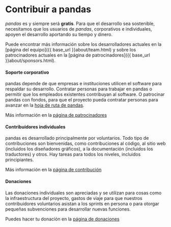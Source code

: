 # Contribuir a pandas

_pandas_ es y siempre será **gratis**. Para que el desarrollo sea sostenible, necesitamos que los usuarios de _pandas_, corporativos e individuales, apoyen el desarrollo aportando su tiempo y dinero.

Puede encontrar más información sobre los desarrolladores actuales en la [página del equipo]({{ base_url }}about/team.html) y sobre los patrocinadores actuales en la [página de patrocinadores]({{ base_url }}about/sponsors.html).

<section>
    <div class="container mt-5">
      <div class="row text-center">
        <div class="col-md-4"><span class="fa-stack fa-4x">
            <i class="fas fa-circle fa-stack-2x pink"></i>
            <i class="fas fa-building fa-stack-1x fa-inverse"></i>
          </span>
          <h4 class="service-heading mt-3 fw-bold blue">Soporte corporativo</h4>
          <p class="text-muted">
            pandas depende de que empresas e instituciones utilicen el software para respaldar su desarrollo. Contratar personas para trabajar en pandas o permitir que los empleados existentes contribuyan al software. O patrocinar pandas con fondos, para que el proyecto pueda contratar personas para avanzar en la <a href="{{ base_url }}about/roadmap.html">hoja de ruta de pandas</a>.
          </p>
          <p>Más información en la <a href="{{ base_url }}about/roadmap.html">página de patrocinadores</a></p>
        </div>
        <div class="col-md-4"><span class="fa-stack fa-4x">
            <i class="fas fa-circle fa-stack-2x pink"></i>
            <i class="fas fa-users fa-stack-1x fa-inverse"></i>
          </span>
          <h4 class="service-heading mt-3 fw-bold blue">Contribuidores individuales</h4>
          <p class="text-muted">
            pandas es desarrollado principalmente por voluntarios. Todo tipo de contribuciones son bienvenidas, como contribuciones al código, al sitio web (incluidos los diseñadores gráficos), a la documentación (incluidos los traductores) y otros. Hay tareas para todos los niveles, incluidos principiantes.
          </p>
          <p>Más información en la <a href="{{ base_url }}docs/development/index.html">página de contribución</a></p>
        </div>
        <div class="col-md-4"><span class="fa-stack fa-4x">
            <i class="fas fa-circle fa-stack-2x pink"></i>
            <i class="fas fa-dollar-sign fa-stack-1x fa-inverse"></i>
          </span>
          <h4 class="service-heading mt-3 fw-bold blue">Donaciones</h4>
          <p class="text-muted">Las donaciones individuales son apreciadas y se utilizan para cosas como la infraestructura del proyecto, gastos de viaje para que nuestros contribuidores voluntarios asistan a los sprints en persona o para otorgar pequeñas subvenciones para desarrollar nuevas funciones.</p>
          <p>Puedes hacer tu donación en la <a href="{{ base_url }}donate.html">página de donaciones</a></p>
        </div>
      </div>
    </div>
</section>
